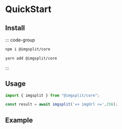 # QuickStart

## Install
::: code-group
```bash [npm]
npm i @imgsplit/core
```
```bash [yarn]
yarn add @imgsplit/core
```
:::

## Usage
```ts
import { imgsplit } from "@imgsplit/core";

const result = await imgsplit('=> imgUrl <=',256);

```

## Example
<!--@include: ../example/demo.md-->
